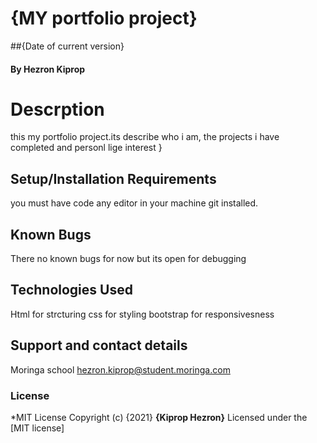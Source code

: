 # {MY portfolio project}
##{Date of current version}
#### By Hezron Kiprop
# Descrption 
this my portfolio project.its describe who i am, the projects i have completed and personl lige interest
}
## Setup/Installation Requirements
you must have code any editor in your machine
git installed.

## Known Bugs
There no known bugs for now but its open for debugging
## Technologies Used
Html for strcturing
css for styling 
bootstrap for responsivesness
## Support and contact details
Moringa school
hezron.kiprop@student.moringa.com
### License
*MIT License
Copyright (c) {2021} **{Kiprop Hezron}**
Licensed under the [MIT license]